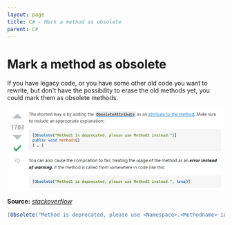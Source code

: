 ```yaml
---
layout: page
title: C# - Mark a method as obsolete
parent: C#
---
```


# Mark a method as obsolete

If you have legacy code, or you have some other old code you want to rewrite, but don't have the possibility to erase the old methods yet, you could mark them as obsolete methods.

[![Stackoverflow answer](/assets/images/articles/mark-method-obsolete/stackoverflow-answer.png)](/assets/images/articles/mark-method-obsolete/stackoverflow-answer.png)

**Source:** *[stackoverflow](https://stackoverflow.com/questions/1759352/how-to-mark-a-method-as-obsolete-or-deprecated)*

```csharp
[Obsolete("Method is deprecated, please use <Namespace>.<Methodname> instead.")]
```
